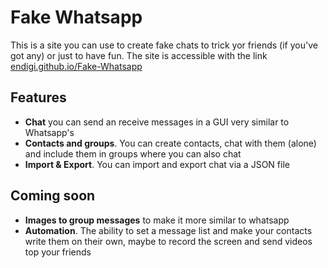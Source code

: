 # Fake Whatsapp
This is a site you can use to create fake chats to trick yor friends (if you've got any) or just to have fun.
The site is accessible with the link [endigi.github.io/Fake-Whatsapp](endigi.github.io/Fake-Whatsapp)

## Features
- **Chat** you can send an receive messages in a GUI very similar to Whatsapp's
- **Contacts and groups**. You can create contacts, chat with them (alone) and include them in groups where you can also chat
- **Import & Export**. You can import and export chat via a JSON file

## Coming soon
- **Images to group messages** to make it more similar to whatsapp
- **Automation**. The ability to set a message list and make your contacts write them on their own, maybe to record the screen and send videos top your friends
